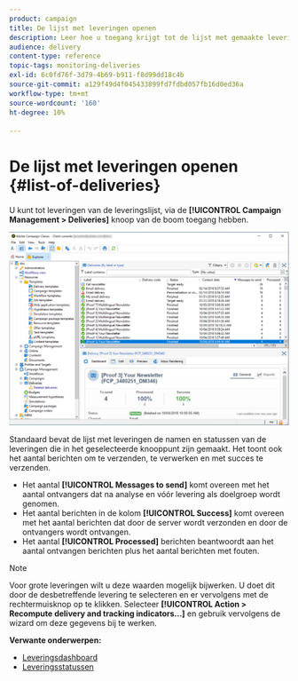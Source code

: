 ```yaml
---
product: campaign
title: De lijst met leveringen openen
description: Leer hoe u toegang krijgt tot de lijst met gemaakte leveringen.
audience: delivery
content-type: reference
topic-tags: monitoring-deliveries
exl-id: 6c0fd76f-3d79-4b69-b911-f8d99dd18c4b
source-git-commit: a129f49d4f045433899fd7fdbd057fb16d0ed36a
workflow-type: tm+mt
source-wordcount: '160'
ht-degree: 10%

---
```


# De lijst met leveringen openen {#list-of-deliveries}

U kunt tot leveringen van de leveringslijst, via de **[!UICONTROL Campaign Management > Deliveries]** knoop van de boom toegang hebben.

![](assets/deliveries-list.png)

Standaard bevat de lijst met leveringen de namen en statussen van de leveringen die in het geselecteerde knooppunt zijn gemaakt. Het toont ook het aantal berichten om te verzenden, te verwerken en met succes te verzenden.

* Het aantal **[!UICONTROL Messages to send]** komt overeen met het aantal ontvangers dat na analyse en vóór levering als doelgroep wordt genomen.
* Het aantal berichten in de kolom **[!UICONTROL Success]** komt overeen met het aantal berichten dat door de server wordt verzonden en door de ontvangers wordt ontvangen.
* Het aantal **[!UICONTROL Processed]** berichten beantwoordt aan het aantal ontvangen berichten plus het aantal berichten met fouten.

>[!NOTE]
>
>Voor grote leveringen wilt u deze waarden mogelijk bijwerken. U doet dit door de desbetreffende levering te selecteren en er vervolgens met de rechtermuisknop op te klikken. Selecteer **[!UICONTROL Action > Recompute delivery and tracking indicators...]** en gebruik vervolgens de wizard om deze gegevens bij te werken.

**Verwante onderwerpen:**

* [Leveringsdashboard](delivery-dashboard.md)
* [Leveringsstatussen](delivery-statuses.md)
